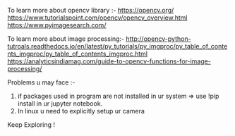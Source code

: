 
To learn more about opencv library :- 
https://opencv.org/
https://www.tutorialspoint.com/opencv/opencv_overview.html
https://www.pyimagesearch.com/

To learn more about image processing:-
http://opencv-python-tutroals.readthedocs.io/en/latest/py_tutorials/py_imgproc/py_table_of_contents_imgproc/py_table_of_contents_imgproc.html
https://analyticsindiamag.com/guide-to-opencv-functions-for-image-processing/

Problems u may face :-
1) if packages used in program are not installed in ur system
=> use !pip install <package-name> in ur jupyter notebook.
2) In linux u need to explicitly setup ur camera 
  
  Keep Exploring !
